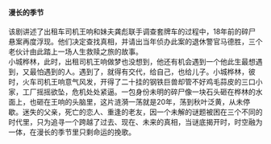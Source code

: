 #### 漫长的季节
该剧讲述了出租车司机王响和妹夫龚彪联手调查套牌车的过程中，18年前的碎尸悬案再度浮现。他们决定查找真相，并请出当年侦办此案的退休警官马德胜，三个老伙计由此踏上一场人生救赎之旅的故事。  
小城桦林，此时，出租司机王响做梦也没想到，他还有机会遇到一个他此生最想遇到，又最怕遇到的人。遇到了，就得有交代，给自己，也给儿子。小城桦林，彼时，火车司机王响意气风发，开得了二十挂的钢铁巨兽却管不好鸡毛蒜皮的三口小家，工厂摇摇欲坠，危机处处紧逼。一包身份未明的碎尸像一块石头砸在桦林的水面上，也砸在王响的头脑里，这片涟漪一荡就是20年，荡到秋叶泛黄，从未停歇。迷失的父亲，死亡的恋人、重逢的老友，因一个未解的谜题被困在三个不同的时代里，只为追寻一个跨越了过去、现在、未来的真相，当谜底揭开时，时空融为一体，在漫长的季节里只剩命运的挽歌。

